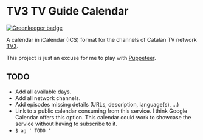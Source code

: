 # TV3 TV Guide Calendar

[![Greenkeeper badge](https://badges.greenkeeper.io/frosas/tv3-guide-calendar.svg)](https://greenkeeper.io/)

A calendar in iCalendar (ICS) format for the channels of Catalan TV network [TV3](http://www.ccma.cat/tv3/).

This project is just an excuse for me to play with [Puppeteer](https://github.com/GoogleChrome/puppeteer).

## TODO

- Add all available days.
- Add all network channels.
- Add episodes missing details (URLs, description, language(s), ...)
- Link to a public calendar consuming from this service. I think Google Calendar offers this option. This calendar could work to showcase the service without having to subscribe to it.
- `$ ag ' TODO '`